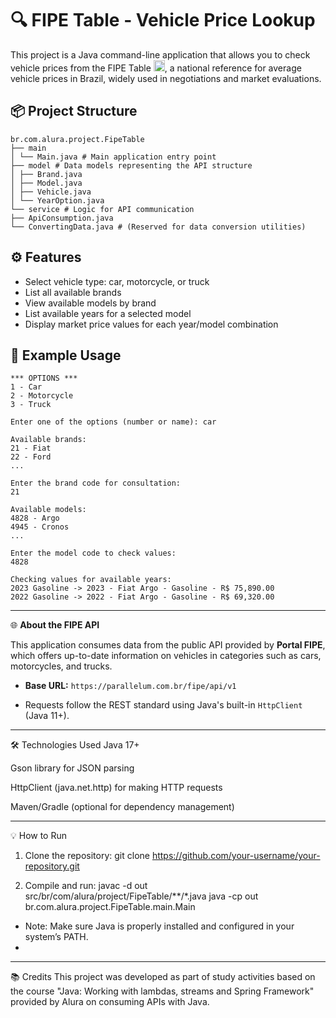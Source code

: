 # 🔍 FIPE Table - Vehicle Price Lookup

This project is a Java command-line application that allows you to check vehicle prices from the FIPE Table <img src="https://upload.wikimedia.org/wikipedia/en/0/05/Flag_of_Brazil.svg" width="18" alt="Brazil Flag">, a national reference for average vehicle prices in Brazil, widely used in negotiations and market evaluations.


## 📦 Project Structure
```
br.com.alura.project.FipeTable
├── main
│ └── Main.java # Main application entry point
├── model # Data models representing the API structure
│ ├── Brand.java
│ ├── Model.java
│ ├── Vehicle.java
│ └── YearOption.java
└── service # Logic for API communication
├── ApiConsumption.java
└── ConvertingData.java # (Reserved for data conversion utilities)
```

## ⚙️ Features

- Select vehicle type: car, motorcycle, or truck
- List all available brands
- View available models by brand
- List available years for a selected model
- Display market price values for each year/model combination

## 🧪 Example Usage
```
*** OPTIONS ***
1 - Car
2 - Motorcycle
3 - Truck

Enter one of the options (number or name): car

Available brands:
21 - Fiat
22 - Ford
...

Enter the brand code for consultation:
21

Available models:
4828 - Argo
4945 - Cronos
...

Enter the model code to check values:
4828

Checking values for available years:
2023 Gasoline -> 2023 - Fiat Argo - Gasoline - R$ 75,890.00
2022 Gasoline -> 2022 - Fiat Argo - Gasoline - R$ 69,320.00
```
---
🌐 **About the FIPE API**

This application consumes data from the public API provided by **Portal FIPE**, which offers up-to-date information on vehicles in categories such as cars, motorcycles, and trucks.

- **Base URL:** `https://parallelum.com.br/fipe/api/v1`

- Requests follow the REST standard using Java's built-in `HttpClient` (Java 11+).

---

🛠 Technologies Used
Java 17+

Gson library for JSON parsing

HttpClient (java.net.http) for making HTTP requests

Maven/Gradle (optional for dependency management)

---

💡 How to Run
1. Clone the repository:
git clone https://github.com/your-username/your-repository.git

2. Compile and run:
javac -d out src/br/com/alura/project/FipeTable/**/*.java
java -cp out br.com.alura.project.FipeTable.main.Main

* Note: Make sure Java is properly installed and configured in your system’s PATH.
* 
 --- 
 
📚 Credits
This project was developed as part of study activities based on the course "Java: Working with lambdas, streams and Spring Framework" provided by Alura on consuming APIs with Java.



